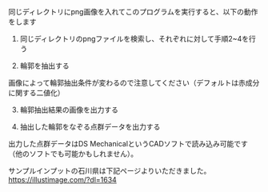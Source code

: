 同じディレクトリにpng画像を入れてこのプログラムを実行すると、以下の動作をします

1.  同じディレクトリのpngファイルを検索し、それぞれに対して手順2~4を行う

2.  輪郭を抽出する

画像によって輪郭抽出条件が変わるので注意してください（デフォルトは赤成分に関する二値化）

3.  輪郭抽出結果の画像を出力する

4.  抽出した輪郭をなぞる点群データを出力する

出力した点群データはDS MechanicalというCADソフトで読み込み可能です（他のソフトでも可能かもしれません）。



サンプルインプットの石川県は下記ページよりいただきました。
<https://illustimage.com/?dl=1634>
